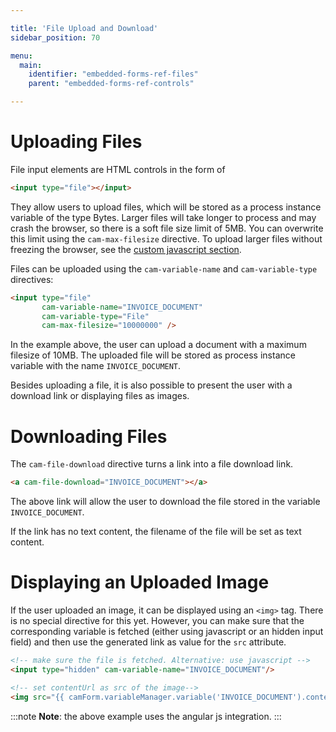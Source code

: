 ```yaml
---

title: 'File Upload and Download'
sidebar_position: 70

menu:
  main:
    identifier: "embedded-forms-ref-files"
    parent: "embedded-forms-ref-controls"

---
```


# Uploading Files

File input elements are HTML controls in the form of

```html
<input type="file"></input>
```

They allow users to upload files, which will be stored as a process instance variable of the type Bytes. Larger files will take longer to process and may crash the browser, so there is a soft file size limit of 5MB. You can overwrite this limit using the `cam-max-filesize` directive. To upload larger files without freezing the browser, see the [custom javascript section](../reference/forms/embedded-forms/javascript/examples.md#upload-large-files).

Files can be uploaded using the `cam-variable-name` and `cam-variable-type` directives:

```html
<input type="file"
       cam-variable-name="INVOICE_DOCUMENT"
       cam-variable-type="File"
       cam-max-filesize="10000000" />
```

In the example above, the user can upload a document with a maximum filesize of 10MB. The uploaded file will be stored as process instance variable with the name `INVOICE_DOCUMENT`.

Besides uploading a file, it is also possible to present the user with a download link or displaying files as images.


# Downloading Files

The `cam-file-download` directive turns a link into a file download link.

```html
<a cam-file-download="INVOICE_DOCUMENT"></a>
```

The above link will allow the user to download the file stored in the variable `INVOICE_DOCUMENT`.

If the link has no text content, the filename of the file will be set as text content.


# Displaying an Uploaded Image

If the user uploaded an image, it can be displayed using an `<img>` tag. There is no special directive for this yet.
However, you can make sure that the corresponding variable is fetched (either using javascript or an hidden input field) and then
use the generated link as value for the `src` attribute.

```html
<!-- make sure the file is fetched. Alternative: use javascript -->
<input type="hidden" cam-variable-name="INVOICE_DOCUMENT"/>

<!-- set contentUrl as src of the image-->
<img src="{{ camForm.variableManager.variable('INVOICE_DOCUMENT').contentUrl }}"></img>
```

:::note
**Note**: the above example uses the angular js integration.
:::
